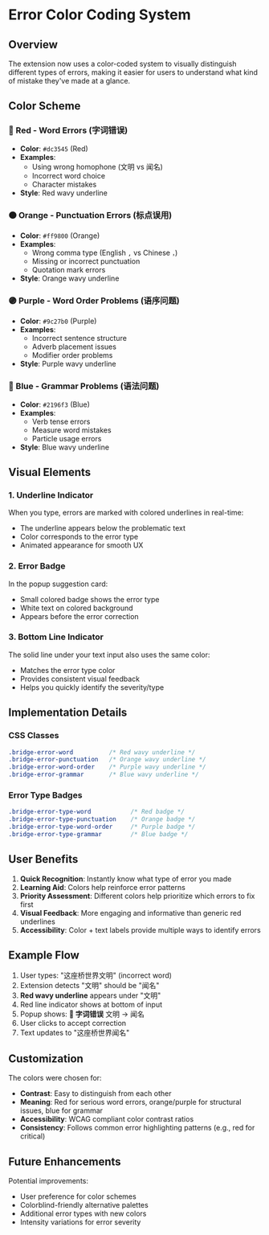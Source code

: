 # Error Color Coding System

## Overview
The extension now uses a color-coded system to visually distinguish different types of errors, making it easier for users to understand what kind of mistake they've made at a glance.

## Color Scheme

### 🔴 Red - Word Errors (字词错误)
- **Color**: `#dc3545` (Red)
- **Examples**: 
  - Using wrong homophone (文明 vs 闻名)
  - Incorrect word choice
  - Character mistakes
- **Style**: Red wavy underline

### 🟠 Orange - Punctuation Errors (标点误用)
- **Color**: `#ff9800` (Orange)
- **Examples**:
  - Wrong comma type (English `,` vs Chinese `，`)
  - Missing or incorrect punctuation
  - Quotation mark errors
- **Style**: Orange wavy underline

### 🟣 Purple - Word Order Problems (语序问题)
- **Color**: `#9c27b0` (Purple)
- **Examples**:
  - Incorrect sentence structure
  - Adverb placement issues
  - Modifier order problems
- **Style**: Purple wavy underline

### 🔵 Blue - Grammar Problems (语法问题)
- **Color**: `#2196f3` (Blue)
- **Examples**:
  - Verb tense errors
  - Measure word mistakes
  - Particle usage errors
- **Style**: Blue wavy underline

## Visual Elements

### 1. Underline Indicator
When you type, errors are marked with colored underlines in real-time:
- The underline appears below the problematic text
- Color corresponds to the error type
- Animated appearance for smooth UX

### 2. Error Badge
In the popup suggestion card:
- Small colored badge shows the error type
- White text on colored background
- Appears before the error correction

### 3. Bottom Line Indicator
The solid line under your text input also uses the same color:
- Matches the error type color
- Provides consistent visual feedback
- Helps you quickly identify the severity/type

## Implementation Details

### CSS Classes
```css
.bridge-error-word          /* Red wavy underline */
.bridge-error-punctuation   /* Orange wavy underline */
.bridge-error-word-order    /* Purple wavy underline */
.bridge-error-grammar       /* Blue wavy underline */
```

### Error Type Badges
```css
.bridge-error-type-word           /* Red badge */
.bridge-error-type-punctuation    /* Orange badge */
.bridge-error-type-word-order     /* Purple badge */
.bridge-error-type-grammar        /* Blue badge */
```

## User Benefits

1. **Quick Recognition**: Instantly know what type of error you made
2. **Learning Aid**: Colors help reinforce error patterns
3. **Priority Assessment**: Different colors help prioritize which errors to fix first
4. **Visual Feedback**: More engaging and informative than generic red underlines
5. **Accessibility**: Color + text labels provide multiple ways to identify errors

## Example Flow

1. User types: "这座桥世界文明" (incorrect word)
2. Extension detects "文明" should be "闻名"
3. **Red wavy underline** appears under "文明"
4. Red line indicator shows at bottom of input
5. Popup shows: **🔴 字词错误** 文明 → 闻名
6. User clicks to accept correction
7. Text updates to "这座桥世界闻名"

## Customization

The colors were chosen for:
- **Contrast**: Easy to distinguish from each other
- **Meaning**: Red for serious word errors, orange/purple for structural issues, blue for grammar
- **Accessibility**: WCAG compliant color contrast ratios
- **Consistency**: Follows common error highlighting patterns (e.g., red for critical)

## Future Enhancements

Potential improvements:
- User preference for color schemes
- Colorblind-friendly alternative palettes
- Additional error types with new colors
- Intensity variations for error severity
